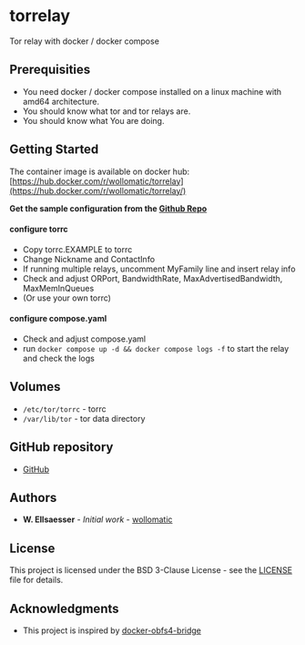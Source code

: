# torrelay

Tor relay with docker / docker compose

## Prerequisities

* You need docker / docker compose installed on a linux machine with amd64 architecture.
* You should know what tor and tor relays are.
* You should know what You are doing.

## Getting Started

The container image is available on docker hub: [https://hub.docker.com/r/wollomatic/torrelay](https://hub.docker.com/r/wollomatic/torrelay/)

**Get the sample configuration from the [Github Repo](https://github.com/wollomatic/torrelay/tree/main/deployment)**

#### configure torrc

* Copy torrc.EXAMPLE to torrc
* Change Nickname and ContactInfo
* If running multiple relays, uncomment MyFamily line and insert relay info
* Check and adjust ORPort, BandwidthRate, MaxAdvertisedBandwidth, MaxMemInQueues
* (Or use your own torrc)

#### configure compose.yaml

* Check and adjust compose.yaml
* run ``docker compose up -d && docker compose logs -f`` to start the relay and check the logs 

## Volumes

* `/etc/tor/torrc` - torrc
* `/var/lib/tor` - tor data directory

## GitHub repository
* [GitHub](https://github.com/wollomatic/torrelay)

## Authors

* **W. Ellsaesser** - *Initial work* - [wollomatic](https://github.com/wollomatic)

## License

This project is licensed under the BSD 3-Clause License - see the [LICENSE](https://github.com/wollomatic/torrelay/blob/main/LICENSE) file for details.

## Acknowledgments

* This project is inspired by [docker-obfs4-bridge](https://gitlab.torproject.org/tpo/anti-censorship/docker-obfs4-bridge)